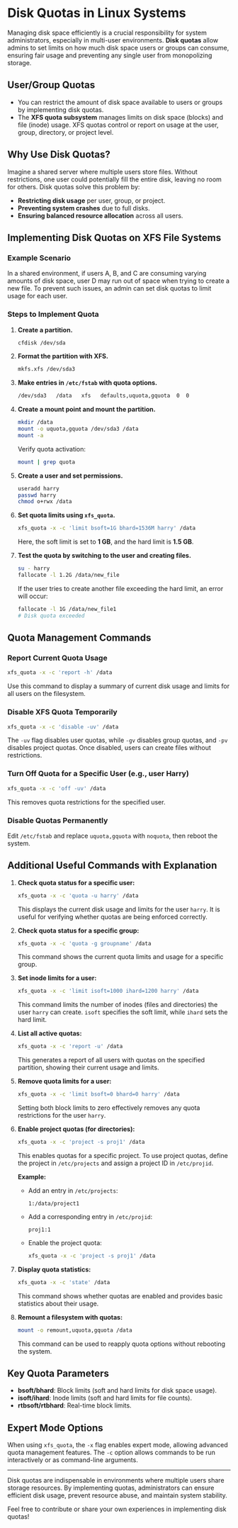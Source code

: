 # Disk Quotas in Linux Systems

Managing disk space efficiently is a crucial responsibility for system administrators, especially in multi-user environments. **Disk quotas** allow admins to set limits on how much disk space users or groups can consume, ensuring fair usage and preventing any single user from monopolizing storage.

## User/Group Quotas

- You can restrict the amount of disk space available to users or groups by implementing disk quotas.
- The **XFS quota subsystem** manages limits on disk space (blocks) and file (inode) usage. XFS quotas control or report on usage at the user, group, directory, or project level.

## Why Use Disk Quotas?
Imagine a shared server where multiple users store files. Without restrictions, one user could potentially fill the entire disk, leaving no room for others. Disk quotas solve this problem by:
- **Restricting disk usage** per user, group, or project.
- **Preventing system crashes** due to full disks.
- **Ensuring balanced resource allocation** across all users.

## Implementing Disk Quotas on XFS File Systems

### Example Scenario
In a shared environment, if users A, B, and C are consuming varying amounts of disk space, user D may run out of space when trying to create a new file. To prevent such issues, an admin can set disk quotas to limit usage for each user.

### Steps to Implement Quota

1. **Create a partition.**
   ```bash
   cfdisk /dev/sda
   ```

2. **Format the partition with XFS.**
   ```bash
   mkfs.xfs /dev/sda3
   ```

3. **Make entries in `/etc/fstab` with quota options.**
   ```bash
   /dev/sda3   /data   xfs   defaults,uquota,gquota  0  0
   ```

4. **Create a mount point and mount the partition.**
   ```bash
   mkdir /data
   mount -o uquota,gquota /dev/sda3 /data
   mount -a
   ```
   Verify quota activation:
   ```bash
   mount | grep quota
   ```

5. **Create a user and set permissions.**
   ```bash
   useradd harry
   passwd harry
   chmod o+rwx /data
   ```

6. **Set quota limits using `xfs_quota`.**
   ```bash
   xfs_quota -x -c 'limit bsoft=1G bhard=1536M harry' /data
   ```
   Here, the soft limit is set to **1 GB**, and the hard limit is **1.5 GB**.

7. **Test the quota by switching to the user and creating files.**
   ```bash
   su - harry
   fallocate -l 1.2G /data/new_file
   ```
   If the user tries to create another file exceeding the hard limit, an error will occur:
   ```bash
   fallocate -l 1G /data/new_file1
   # Disk quota exceeded
   ```

## Quota Management Commands

### Report Current Quota Usage
```bash
xfs_quota -x -c 'report -h' /data
```
Use this command to display a summary of current disk usage and limits for all users on the filesystem.

### Disable XFS Quota Temporarily
```bash
xfs_quota -x -c 'disable -uv' /data
```
The `-uv` flag disables user quotas, while `-gv` disables group quotas, and `-pv` disables project quotas. Once disabled, users can create files without restrictions.

### Turn Off Quota for a Specific User (e.g., user Harry)
```bash
xfs_quota -x -c 'off -uv' /data
```
This removes quota restrictions for the specified user.

### Disable Quotas Permanently
Edit `/etc/fstab` and replace `uquota,gquota` with `noquota`, then reboot the system.

## Additional Useful Commands with Explanation

1. **Check quota status for a specific user:**
   ```bash
   xfs_quota -x -c 'quota -u harry' /data
   ```
   This displays the current disk usage and limits for the user `harry`. It is useful for verifying whether quotas are being enforced correctly.

2. **Check quota status for a specific group:**
   ```bash
   xfs_quota -x -c 'quota -g groupname' /data
   ```
   This command shows the current quota limits and usage for a specific group.

3. **Set inode limits for a user:**
   ```bash
   xfs_quota -x -c 'limit isoft=1000 ihard=1200 harry' /data
   ```
   This command limits the number of inodes (files and directories) the user `harry` can create. `isoft` specifies the soft limit, while `ihard` sets the hard limit.

4. **List all active quotas:**
   ```bash
   xfs_quota -x -c 'report -u' /data
   ```
   This generates a report of all users with quotas on the specified partition, showing their current usage and limits.

5. **Remove quota limits for a user:**
   ```bash
   xfs_quota -x -c 'limit bsoft=0 bhard=0 harry' /data
   ```
   Setting both block limits to zero effectively removes any quota restrictions for the user `harry`.

6. **Enable project quotas (for directories):**
   ```bash
   xfs_quota -x -c 'project -s proj1' /data
   ```
   This enables quotas for a specific project. To use project quotas, define the project in `/etc/projects` and assign a project ID in `/etc/projid`.

   **Example:**
   - Add an entry in `/etc/projects`:
     ```
     1:/data/project1
     ```
   - Add a corresponding entry in `/etc/projid`:
     ```
     proj1:1
     ```
   - Enable the project quota:
     ```bash
     xfs_quota -x -c 'project -s proj1' /data
     ```

7. **Display quota statistics:**
   ```bash
   xfs_quota -x -c 'state' /data
   ```
   This command shows whether quotas are enabled and provides basic statistics about their usage.

8. **Remount a filesystem with quotas:**
   ```bash
   mount -o remount,uquota,gquota /data
   ```
   This command can be used to reapply quota options without rebooting the system.

## Key Quota Parameters
- **bsoft/bhard**: Block limits (soft and hard limits for disk space usage).
- **isoft/ihard**: Inode limits (soft and hard limits for file counts).
- **rtbsoft/rtbhard**: Real-time block limits.

## Expert Mode Options
When using `xfs_quota`, the `-x` flag enables expert mode, allowing advanced quota management features. The `-c` option allows commands to be run interactively or as command-line arguments.

---

Disk quotas are indispensable in environments where multiple users share storage resources. By implementing quotas, administrators can ensure efficient disk usage, prevent resource abuse, and maintain system stability.

Feel free to contribute or share your own experiences in implementing disk quotas!
